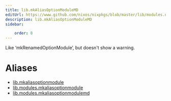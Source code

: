 ```yaml
---
title: lib.mkAliasOptionModuleMD
editUrl: https://www.github.com/nixos/nixpkgs/blob/master/lib/modules.nix#L1250C25
description: lib.mkAliasOptionModuleMD
sidebar:

    order: 8
---
```


Like ‘mkRenamedOptionModule’, but doesn't show a warning.


# Aliases

- [lib.mkaliasoptionmodule](/nix-doc-comments/reference/lib/lib-mkaliasoptionmodule)
- [lib.modules.mkaliasoptionmodule](/nix-doc-comments/reference/lib/modules/lib-modules-mkaliasoptionmodule)
- [lib.modules.mkaliasoptionmodulemd](/nix-doc-comments/reference/lib/modules/lib-modules-mkaliasoptionmodulemd)


